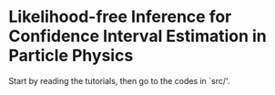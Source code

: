 # Likelihood-free Inference for Confidence Interval Estimation in Particle Physics

Start by reading the tutorials, then go to the codes in `src/'.
